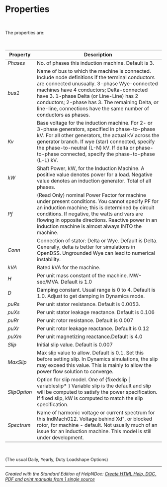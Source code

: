 # Properties

&nbsp;

The properties are:

&nbsp;

| **Property** | **Description** |
| --- | --- |
| *Phases* |  No. of phases this induction machine. Default is 3.&nbsp; |
| *bus1* |  Name of bus to which the machine is connected. Include node definitions if the terminal conductors are connected unusually. 3-phase Wye-connected machines have 4 conductors; Delta-connected have 3. 1-phase Delta (or Line-Line) has 2 conductors; 2-phase has 3. The remaining Delta, or line-line, connections have the same number of conductors as phases.&nbsp; |
| *Kv* |  Base voltage for the induction machine. For 2- or 3-phase generators, specified in phase-to-phase kV. For all other generators, the actual kV across the generator branch. If wye (star) connected, specify the phase-to-neutral (L-N) kV. If delta or phase-to-phase connected, specify the phase-to-phase (L-L) kV.&nbsp; |
| *kW* |  Shaft Power, kW, for the Induction Machine. A positive value denotes power for a load. Negative value denotes an induction generator. Total of all phases.&nbsp; |
| *Pf* |  (Read Only) nominal Power Factor for machine under present conditions. You cannot specify PF for an induction machine; this is determined by circuit conditions. If negative, the watts and vars are flowing in opposite directions. Reactive power in an induction machine is almost always INTO the machine.&nbsp; |
| *Conn* |  Connection of stator: Delta or Wye. Default is Delta. Generally, delta is better for simulations in OpenDSS. Ungrounded Wye can lead to numerical instability.&nbsp; |
| *kVA* |  Rated kVA for the machine.&nbsp; |
| *H* |  Per unit mass constant of the machine. MW-sec/MVA. Default is 1.0&nbsp; |
| *D* |  Damping constant. Usual range is 0 to 4. Default is 1.0. Adjust to get damping in Dynamics mode.&nbsp; |
| *puRs* |  Per unit stator resistance. Default is 0.0053.&nbsp; |
| *puXs* |  Per unit stator leakage reactance. Default is 0.106&nbsp; |
| *puRr* |  Per unit rotor resistance. Default is 0.007&nbsp; |
| *puXr* |  Per unit rotor leakage reactance. Default is 0.12&nbsp; |
| *puXm* |  Per unit magnetizing reactance.Default is 4.0&nbsp; |
| *Slip* |  Initial slip value. Default is 0.007&nbsp; |
| *MaxSlip* |  Max slip value to allow. Default is 0.1. Set this before setting slip. In Dynamics simulations, the slip may exceed this value. This is mainly to allow the power flow solution to converge.&nbsp; |
| *SlipOption* |  Option for slip model. One of {fixedslip \| variableslip\* } Variable slip is the default and slip will be computed to satisfy the power specification. If fixed slip, kW is computed to match the slip specification.&nbsp; |
| *Spectrum* |  Name of harmonic voltage or current spectrum for this IndMach012. Voltage behind Xd", or blocked rotor, for machine - default. Not usually much of an issue for an induction machine. This model is still under development.&nbsp; |


&nbsp;

(The usual Daily, Yearly, Duty Loadshape Options)

***
_Created with the Standard Edition of HelpNDoc: [Create HTML Help, DOC, PDF and print manuals from 1 single source](<https://www.helpndoc.com/help-authoring-tool>)_
